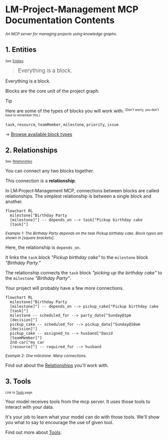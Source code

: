 <!-- SPDX-License-Identifier: MIT -->
<!-- SPDX-FileCopyrightText: 2025 The DeadBranches contributors <https://github.com/DeadBranches> -->
# LM-Project-Management MCP Documentation Contents
<small><i>An MCP server for managing projects using knowledge graphs.</i></small>

## 1. Entities
<small><sup>See: [Entities](docs/entities.md)</sup></small>

> <big>Everything is a block.</big>

Everything is a block.

Blocks are the core unit of the project graph. 

> [!TIP]
> Here are some of the types of blocks you will work with. <small><sup>(Don't worry, you don't have to remember this.)</sup></small>
> 
> `task`, `resource`, `teamMember`, `milestone`, `priority`, `issue`

→ [Browse available block types](docs/entities.md)


## 2. Relationships
<small><sup>See: [Relationships](docs/relationships.md)</sup></small>

You can connect any two blocks together.

This connection is a **relationship**. 

In LM‑Project‑Management MCP, connections between blocks are called relationships. The simplest relationship is between a single block and another.

```mermaid
flowchart RL
  milestone["Birthday Party
  [milestone]"] -- depends_on --> task["Pickup birthday cake
  [task]"]
```
<small><i>Example 1: The Birthday Party depends on the task Pickup birthday cake. Block types are shown in [square brackets].</i></small>

Here, the relationship is `depends_on`.

It links the `task` block *"Pickup birthday cake"* to the `milestone` block *"Birthday Party."*

The relationship connects the `task` block *"picking up the birthday cake"* to the `milestone` *"Birthday Party"*.

Your project will probably have a few more connections.

```mermaid
flowchart RL
  milestone["Birthday Party
  [milestone]"] -- depends_on --> pickup_cake["Pickup birthday cake
  [task]"]
  milestone -- scheduled_for --> party_date["Sunday@1pm
  [decision]"]
  pickup_cake -- scheduled_for --> pickup_date["Sunday@10am
  [decision]"]
  pickup_cake -- assigned_to --> husband["David
  [teamMember]"]
  2nd-car["my car
  [resource]"] -- required_for --> husband
```
<small><i>Example 2: One milestone. Many connections.</i></small>

Find out about the [Relationships](relationships.md) you'll work with.

## 3. Tools
<small><sup>Link to [Tools](docs/tools.md) page.</sup></small>

Your model receives tools from the mcp server. It uses those tools to interact with your data.

It's your job to learn what your model can do with those tools. We'll show you what to say to encourage the use of given tool.


Find out more about [Tools](tools.md).
